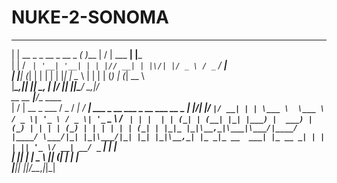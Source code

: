 # NUKE-2-SONOMA
 _                          _       __  __           _                   
| |    __ _ _ __ _ __ _   _( )___  |  \/  | ___   __| |___               
| |   / _` | '__| '__| | | |// __| | |\/| |/ _ \ / _` / __|              
| |__| (_| | |  | |  | |_| | \__ \ | |  | | (_) | (_| \__ \              
|_____\__,_|_|  |_|   \__, | |___/ |_|  |_|\___/ \__,_|___/              
 __  __             __|___/__    ____                                    
|  \/  | __ _  ___ / _ \/ ___|  / ___|  ___  _ __   ___  _ __ ___   __ _ 
| |\/| |/ _` |/ __| | | \___ \  \___ \ / _ \| '_ \ / _ \| '_ ` _ \ / _` |
| |  | | (_| | (__| |_| |___) |  ___) | (_) | | | | (_) | | | | | | (_| |
|_|_ |_|\__,_|\___|\___/|____/  |____/ \___/|_| |_|\___/|_| |_| |_|\__,_|
|_ _|_ __  ___| |_ __ _| | |                                             
 | || '_ \/ __| __/ _` | | |                                             
 | || | | \__ \ || (_| | | |                                             
|___|_| |_|___/\__\__,_|_|_|                                             
